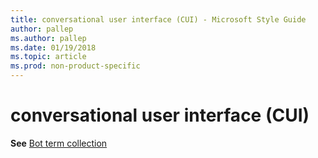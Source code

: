 ```yaml
---
title: conversational user interface (CUI) - Microsoft Style Guide
author: pallep
ms.author: pallep
ms.date: 01/19/2018
ms.topic: article
ms.prod: non-product-specific
---
```


# conversational user interface (CUI)

**See** [Bot term collection](~/a-z-word-list-term-collections/term-collections/bot-terms.md)
